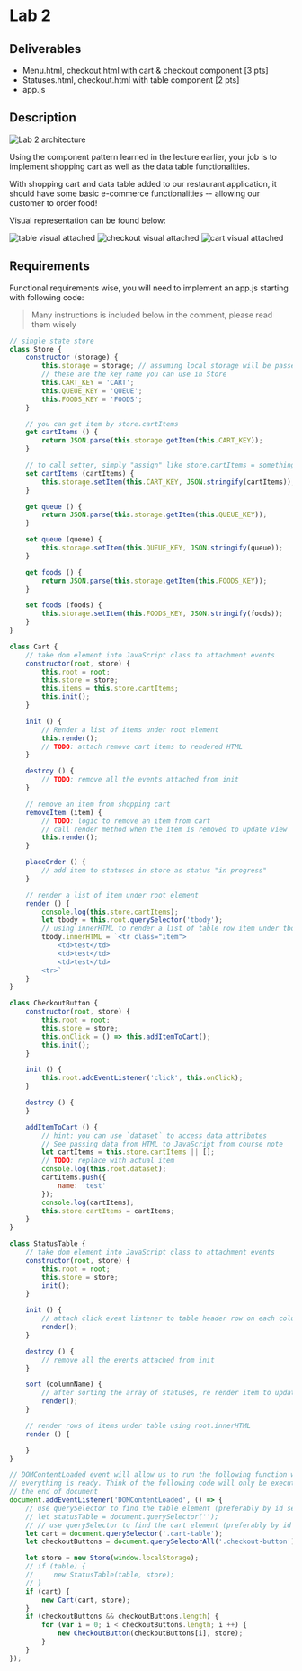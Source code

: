# Lab 2

## Deliverables

* Menu.html, checkout.html with cart & checkout component [3 pts]
* Statuses.html, checkout.html with table component [2 pts]
* app.js

## Description

![Lab 2 architecture](../imgs/lab2-architecture.png)

Using the component pattern learned in the lecture earlier, your job is
to implement shopping cart as well as the data table functionalities.

With shopping cart and data table added to our restaurant application, it should
have some basic e-commerce functionalities -- allowing our customer to order
food!

Visual representation can be found below:

![table visual attached](../imgs/lab2-table.png)
![checkout visual attached](../imgs/lab2-checkout.png)
![cart visual attached](../imgs/lab2-cart.png)

## Requirements

Functional requirements wise, you will need to implement an app.js starting 
with following code:

> Many instructions is included below in the comment, please read them wisely

```js
// single state store
class Store {
    constructor (storage) {
        this.storage = storage; // assuming local storage will be passed in as storage
        // these are the key name you can use in Store
        this.CART_KEY = 'CART';
        this.QUEUE_KEY = 'QUEUE';
        this.FOODS_KEY = 'FOODS';
    }

    // you can get item by store.cartItems
    get cartItems () {
        return JSON.parse(this.storage.getItem(this.CART_KEY));
    }

    // to call setter, simply "assign" like store.cartItems = something
    set cartItems (cartItems) {
        this.storage.setItem(this.CART_KEY, JSON.stringify(cartItems));
    }

    get queue () {
        return JSON.parse(this.storage.getItem(this.QUEUE_KEY));
    }

    set queue (queue) {
        this.storage.setItem(this.QUEUE_KEY, JSON.stringify(queue));
    }

    get foods () {
        return JSON.parse(this.storage.getItem(this.FOODS_KEY));
    }

    set foods (foods) {
        this.storage.setItem(this.FOODS_KEY, JSON.stringify(foods));
    }
}

class Cart {
    // take dom element into JavaScript class to attachment events
    constructor(root, store) {
        this.root = root;
        this.store = store;
        this.items = this.store.cartItems;
        this.init();
    }

    init () {
        // Render a list of items under root element
        this.render();
        // TODO: attach remove cart items to rendered HTML
    }

    destroy () {
        // TODO: remove all the events attached from init
    }

    // remove an item from shopping cart
    removeItem (item) {
        // TODO: logic to remove an item from cart
        // call render method when the item is removed to update view
        this.render();
    }

    placeOrder () {
        // add item to statuses in store as status "in progress"
    }

    // render a list of item under root element
    render () {
        console.log(this.store.cartItems);
        let tbody = this.root.querySelector('tbody');
        // using innerHTML to render a list of table row item under tbody
        tbody.innerHTML = `<tr class="item">
            <td>test</td>
            <td>test</td>
            <td>test</td>
        <tr>`
    }
}

class CheckoutButton {
    constructor(root, store) {
        this.root = root;
        this.store = store;
        this.onClick = () => this.addItemToCart();
        this.init();
    }

    init () {
        this.root.addEventListener('click', this.onClick);
    }

    destroy () {
    }

    addItemToCart () {
        // hint: you can use `dataset` to access data attributes
        // See passing data from HTML to JavaScript from course note
        let cartItems = this.store.cartItems || [];
        // TODO: replace with actual item
        console.log(this.root.dataset);
        cartItems.push({
            name: 'test'
        });
        console.log(cartItems);
        this.store.cartItems = cartItems;
    }
}

class StatusTable {
    // take dom element into JavaScript class to attachment events
    constructor(root, store) {
        this.root = root;
        this.store = store;
        init();
    }

    init () {
        // attach click event listener to table header row on each column
        render();
    }

    destroy () {
        // remove all the events attached from init
    }

    sort (columnName) {
        // after sorting the array of statuses, re render item to update view
        render();
    }

    // render rows of items under table using root.innerHTML
    render () {

    }
}

// DOMContentLoaded event will allow us to run the following function when
// everything is ready. Think of the following code will only be executed by
// the end of document
document.addEventListener('DOMContentLoaded', () => {
    // use querySelector to find the table element (preferably by id selector)
    // let statusTable = document.querySelector('');
    // // use querySelector to find the cart element (preferably by id selector)
    let cart = document.querySelector('.cart-table');
    let checkoutButtons = document.querySelectorAll('.checkout-button');

    let store = new Store(window.localStorage);
    // if (table) {
    //     new StatusTable(table, store);
    // }
    if (cart) {
        new Cart(cart, store);
    }
    if (checkoutButtons && checkoutButtons.length) {
        for (var i = 0; i < checkoutButtons.length; i ++) {
            new CheckoutButton(checkoutButtons[i], store);
        }
    }
});
```


